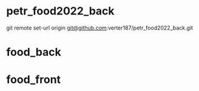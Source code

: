 # petr_food2022_back

git remote set-url origin git@github.com:verter187/petr_food2022_back.git
# food_back
# food_front
